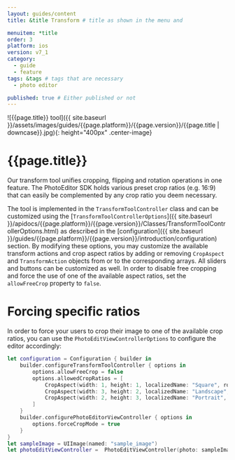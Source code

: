 ```yaml
---
layout: guides/content
title: &title Transform # title as shown in the menu and

menuitem: *title
order: 3
platform: ios
version: v7_1
category:
  - guide
  - feature
tags: &tags # tags that are necessary
  - photo editor

published: true # Either published or not
---
```


![{{page.title}} tool]({{ site.baseurl }}/assets/images/guides/{{page.platform}}/{{page.version}}/{{page.title | downcase}}.jpg){: height="400px" .center-image}

# {{page.title}}

Our transform tool unifies cropping, flipping and rotation operations in one feature. The PhotoEditor SDK holds various preset crop ratios (e.g. 16:9) that can easily be complemented by any crop ratio you deem necessary.

The tool is implemented in the `TransformToolController` class and can be customized using the [`TransformToolControllerOptions`]({{ site.baseurl }}/apidocs/{{page.platform}}/{{page.version}}/Classes/TransformToolControllerOptions.html) as described in the [configuration]({{ site.baseurl }}/guides/{{page.platform}}/{{page.version}}/introduction/configuration) section. By modifying these options, you may customize the available transform actions and crop aspect ratios by adding or removing `CropAspect` and `TransformAction` objects from or to the corresponding arrays. All sliders and buttons can be customized as well. In order to disable free cropping and force the use of one of the available aspect ratios, set the `allowFreeCrop` property to `false`.

# Forcing specific ratios

In order to force your users to crop their image to one of the available crop ratios, you can use the `PhotoEditViewControllerOptions` to configure the editor accordingly:

```swift
let configuration = Configuration { builder in
    builder.configureTransformToolController { options in
        options.allowFreeCrop = false
        options.allowedCropRatios = [
            CropAspect(width: 1, height: 1, localizedName: "Square", rotatable: false),
            CropAspect(width: 3, height: 2, localizedName: "Landscape", rotatable: false),
            CropAspect(width: 2, height: 3, localizedName: "Portrait", rotatable: false),
        ]
    }
    builder.configurePhotoEditorViewController { options in
        options.forceCropMode = true
    }
}
let sampleImage = UIImage(named: "sample_image")
let photoEditViewController =  PhotoEditViewController(photo: sampleImage!, configuration: configuration)
```
